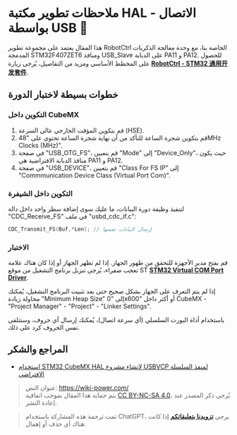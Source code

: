 # ملاحظات تطوير مكتبة HAL - الاتصال بواسطة USB 🚧

هذا المقال يعتمد على مجموعة تطوير RobotCtrl الخاصة بنا، مع وحدة معالجة الذكريات المدمجة STM32F407ZET6 ومنافذ USB_Slave على الدبابة PA11 و PA12. للحصول على المخطط الأساسي ومزيد من التفاصيل، يُرجى زيارة [**RobotCtrl - STM32 通用开发套件**](https://wiki-power.com/ar/RobotCtrl-STM32%E9%80%9A%E7%94%A8%E5%BC%80%E5%8F%91%E5%A5%97%E4%BB%B6).

## خطوات بسيطة لاختبار الدورة

### التكوين داخل CubeMX

1. قم بتكوين المؤقت الخارجي عالي السرعة (HSE).
2. قم بتكوين شجرة الساعة للتأكد من أن نهاية شجرة الساعة تحتوي على "48MHz Clocks (MHz)".
3. في صفحة "USB_OTG_FS"، قم بتعيين "Mode" إلى "Device_Only"، حيث يكون منافذ الدبابة الافتراضية هي PA11 و PA12.
4. في صفحة "USB_DEVICE"، قم بتعيين "Class For FS IP" إلى "Commmunication Device Class (Virtual Port Com)".

### التكوين داخل الشيفرة

لتنفيذ وظيفة دورة البيانات، ما عليك سوى إضافة سطر واحد داخل دالة "CDC_Receive_FS" في ملف "usbd_cdc_if.c":

```c title="usbd_cdc_if.c"
CDC_Transmit_FS(Buf,*Len); // إرسال البيانات نفسها
```

### الاختبار

قم بفتح مدير الأجهزة للتحقق من ظهور الجهاز. إذا لم تظهر الجهاز أو إذا كان هناك علامة تعجب صفراء، يُرجى تنزيل برنامج التشغيل من موقع ST [**STM32 Virtual COM Port Driver**](https://www.st.com/content/st_com/en/products/development-tools/software-development-tools/stm32-software-development-tools/stm32-utilities/stsw-stm32102.html).

إذا لم يتم التعرف على الجهاز بشكل صحيح حتى بعد تثبيت البرنامج التشغيل، يُمكنك محاولة زيادة "Minimum Heap Size" إلى "0x600" أو أكثر داخل CubeMX - "Project Manager" - "Project" - "Linker Settings".

باستخدام أداة البورت السلسلي (أي سرعة اتصال)، يُمكنك إرسال أي حروف، وستتلقى نفس الحروف كرد على ذلك.

## المراجع والشكر

- [استخدام STM32 CubeMX HAL لإنشاء مشروع USBVCP لمنفذ السلسلة الافتراضي](https://blog.csdn.net/yxy244/article/details/102620249)

> عنوان النص: <https://wiki-power.com/>  
> يتم حماية هذا المقال بموجب اتفاقية [CC BY-NC-SA 4.0](https://creativecommons.org/licenses/by/4.0/deed.zh)، يُرجى ذكر المصدر عند إعادة النشر.

> تمت ترجمة هذه المشاركة باستخدام ChatGPT، يرجى [**تزويدنا بتعليقاتكم**](https://github.com/linyuxuanlin/Wiki_MkDocs/issues/new) إذا كانت هناك أي حذف أو إهمال.